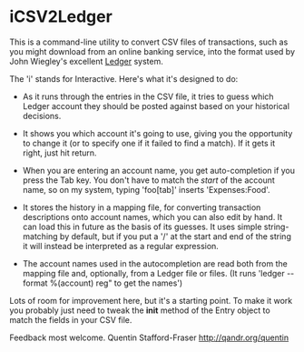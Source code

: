 iCSV2Ledger
===========

This is a command-line utility to convert CSV files of transactions, such as you might download from an online banking service, into the format used by John Wiegley's excellent [Ledger](http://ledger-cli.org) system.

The 'i' stands for Interactive. Here's what it's designed to do:

* As it runs through the entries in the CSV file, it tries to guess which Ledger account they should be posted against based on your historical decisions.

* It shows you which account it's going to use, giving you the opportunity to change it (or to specify one if it failed to find a match).  If it gets it right, just hit return.

* When you are entering an account name, you get auto-completion if you press the Tab key.  You don't have to match the _start_ of the account name, so on my system, typing 'foo[tab]' inserts 'Expenses:Food'.

* It stores the history in a mapping file, for converting transaction descriptions onto account names, which you can also edit by hand. It can load this in future as the basis of its guesses.  It uses simple string-matching by default, but if you put a '/' at the start and end of the string it will instead be interpreted as a regular expression.

* The account names used in the autocompletion are read both from the mapping file and, optionally, from a Ledger file or files. (It runs 'ledger --format %(account) reg" to get the names')

Lots of room for improvement here, but it's a starting point.  To make it work you probably just need to tweak the __init__ method of the Entry object to match the fields in your CSV file.

Feedback most welcome.
Quentin Stafford-Fraser
http://qandr.org/quentin






